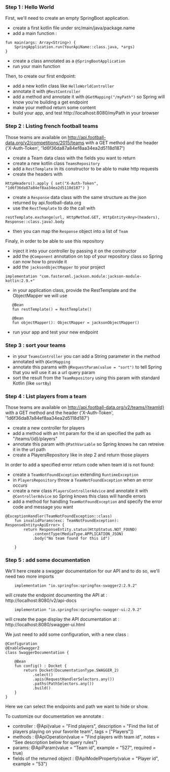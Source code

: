 ### Step 1 : Hello World
First, we'll need to create an empty SpringBoot application.
 - create a first kotlin file under src/main/java/package.name
 - add a main function :
 ```
 fun main(args: Array<String>) {
     SpringApplication.run(YourApiName::class.java, *args)
 }
 ```
 - create a class annotated as a `@SpringBootApplication`
 - run your main function

Then, to create our first endpoint:
 - add a new kotlin class like `HelloWorldController`
 - annotate it with `@RestController`
 - add a method and annotate it with `@GetMapping("/myPath")` so Spring will know you're building a get endpoint
 - make your method return some content
 - build your app, and test http://localhost:8080/myPath in your browser


### Step 2 : Listing french football teams
Those teams are available on http://api.football-data.org/v2/competitions/2015/teams with a GET method
and the header ('X-Auth-Token', '1d6f36da87a84ef8aa34ea2d5118d187')

 - create a Team data class with the fields you want to return
 - create a new kotlin class `TeamsRepository`
 - add a `RestTemplate` in its constructor to be able to make http requests
 - create the headers with
 ```
 HttpHeaders().apply { set("X-Auth-Token", "1d6f36da87a84ef8aa34ea2d5118d187") }
 ```
 - create a `Response` data class with the same structure as the json returned by api.football-data.org
 - use the `RestTemplate` to do the call with
 ```
 restTemplate.exchange(url, HttpMethod.GET, HttpEntity<Any>(headers), Response::class.java).body
 ```
 - then you can map the `Response` object into a list of `Team`

Finaly, in order to be able to use this repository
 - inject it into your controller by passing it on the constructor
 - add the `@Component` annotation on top of your repository class so Spring can now how to provide it
 - add the `jacksonObjectMapper` to your project
 ```
 implementation "com.fasterxml.jackson.module:jackson-module-kotlin:2.9.+"
 ```
 - in your application class, provide the RestTemplate and the ObjectMapper we will use
 ```
    @Bean
    fun restTemplate() = RestTemplate()

    @Bean
    fun objectMapper(): ObjectMapper = jacksonObjectMapper()
 ```
 - run your app and test your new endpoint

### Step 3 : sort your teams

 - in your `TeamsController` you can add a String parameter in the method annotated with `@GetMapping`
 - annotate this params with `@RequestParam(value = "sort")` to tell Spring that you will use it as a url query param
 - sort the result from the `TeamRepository` using this param with standard Kotlin (like `sortBy`)


### Step 4 : List players from a team
Those teams are available on http://api.football-data.org/v2/teams/{teamId} with a GET method
and the header ('X-Auth-Token', '1d6f36da87a84ef8aa34ea2d5118d187')

 - create a new controller for players
 - add a method with an Int param for the id an specified the path as "/teams/{id}/players"
 - annotate this param with `@PathVariable` so Spring knows he can retreive it in the url path
 - create a PlayersRepository like in step 2 and return those players

In order to add a specified error return code when team id is not found:
 - create a `TeamNotFoundException` extending `RuntimeException`
 - in `PlayersRepository` throw a `TeamNotFoundException` when an error occurs
 - create a new class `PlayersControllerAdvice` and annotate it with `@ControllerAdvice` so Spring knows this class will handle errors
 - add a method for handling `TeamNotFoundException` and specify the error code and message you want
 ```
 @ExceptionHandler(TeamNotFoundException::class)
     fun invalidParams(exc: TeamNotFoundException): ResponseEntity<ApiError> {
         return ResponseEntity.status(HttpStatus.NOT_FOUND)
             .contentType(MediaType.APPLICATION_JSON)
             .body("No team found for this id")

     }
 ```

### Step 5 : add some documentation
We'll here create a swagger documentation for our API and to do so, we'll need two more imports
```
    implementation "io.springfox:springfox-swagger2:2.9.2"
```
will create the endpoint documenting the API at : http://localhost:8080/v2/api-docs

```
    implementation "io.springfox:springfox-swagger-ui:2.9.2"
```
will create the page display the API documentation at : http://localhost:8080/swagger-ui.html

We just need to add some configuration, with a new class :
```
@Configuration
@EnableSwagger2
class SwaggerDocumentation {

    @Bean
    fun config() : Docket {
        return Docket(DocumentationType.SWAGGER_2)
            .select()
            .apis(RequestHandlerSelectors.any())
            .paths(PathSelectors.any())
            .build()
    }
}
```
Here we can select the endpoints and path we want to hide or show.

To customize our documentation we annotate :
 - controller : @Api(value = "Find players", description = "Find the list of players playing on your favorite team", tags = ["Players"])
 - methods : @ApiOperation(value = "Find players with team id", notes = "See description below for query rules")
 - params: @ApiParam(value = "Team id", example = "527", required = true)
 - fields of the returned object : @ApiModelProperty(value = "Player id", example = "53")



